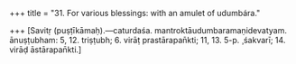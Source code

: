 +++
title = "31. For various blessings: with an amulet of udumbára."

+++
[Savitṛ (puṣṭīkāmaḥ).—caturdaśa. mantroktāudumbaramaṇidevatyam. ānuṣṭubham: 5, 12. triṣṭubh; 6. virāṭ prastārapan̄kti; 11, 13. 5-p. ¸śakvarī; 14. virāḍ āstārapan̄kti.]
